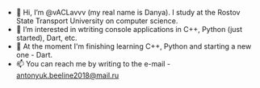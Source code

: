- 👋 Hi, I’m @vACLavvv (my real name is Danya). I study at the Rostov State Transport University on computer science.
- 👀 I’m interested in wtriting console applications in C++, Python (just started), Dart, etc.
- 🌱 At the moment I'm finishing learning C++, Python and starting a new one - Dart.
- 📫 You can reach me by writing to the e-mail - antonyuk.beeline2018@mail.ru 

